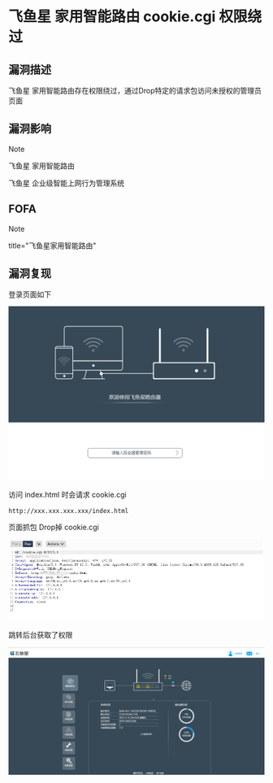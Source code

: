 # 飞鱼星 家用智能路由 cookie.cgi 权限绕过

## 漏洞描述

飞鱼星 家用智能路由存在权限绕过，通过Drop特定的请求包访问未授权的管理员页面

## 漏洞影响

> [!NOTE]
>
> 飞鱼星 家用智能路由 
>
> 飞鱼星 企业级智能上网行为管理系统

## FOFA

> [!NOTE]
>
> title="飞鱼星家用智能路由"

## 漏洞复现

登录页面如下

![](image/fy-1.png)

访问 index.html 时会请求 cookie.cgi

```
http://xxx.xxx.xxx.xxx/index.html
```

页面抓包 Drop掉 cookie.cgi

![](image/fy-2.png)

跳转后台获取了权限

![](image/fy-3.png)